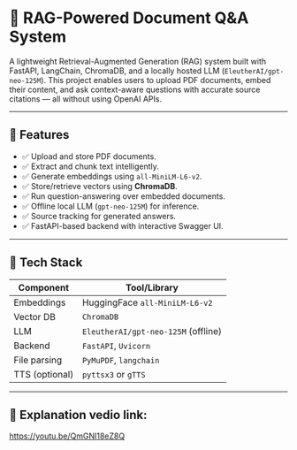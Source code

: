 # 🧠 RAG-Powered Document Q&A System

A lightweight Retrieval-Augmented Generation (RAG) system built with FastAPI, LangChain, ChromaDB, and a locally hosted LLM (`EleutherAI/gpt-neo-125M`). This project enables users to upload PDF documents, embed their content, and ask context-aware questions with accurate source citations — all without using OpenAI APIs.

---

## 🚀 Features

- ✅ Upload and store PDF documents.
- ✅ Extract and chunk text intelligently.
- ✅ Generate embeddings using `all-MiniLM-L6-v2`.
- ✅ Store/retrieve vectors using **ChromaDB**.
- ✅ Run question-answering over embedded documents.
- ✅ Offline local LLM (`gpt-neo-125M`) for inference.
- ✅ Source tracking for generated answers.
- ✅ FastAPI-based backend with interactive Swagger UI.

---

## 🧰 Tech Stack

| Component       | Tool/Library                       |
|----------------|------------------------------------|
| Embeddings      | HuggingFace `all-MiniLM-L6-v2`     |
| Vector DB       | `ChromaDB`                         |
| LLM             | `EleutherAI/gpt-neo-125M` (offline)|
| Backend         | `FastAPI`, `Uvicorn`               |
| File parsing    | `PyMuPDF`, `langchain`             |
| TTS (optional)  | `pyttsx3` or `gTTS`                |

---
## 🧰 Explanation vedio link: 
https://youtu.be/QmGNI18eZ8Q
